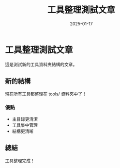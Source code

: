 ﻿---
layout: post
title: 工具整理測試文章
categories: [工具分享]
tags: ["工具", "整理", "測試"]
date: 2025-01-17
excerpt: "測試新的工具資料夾結構和文章管理系統的功能驗證文章。"
---

# 工具整理測試文章

這是測試新的工具資料夾結構的文章。

## 新的結構

現在所有工具都整理在 tools/ 資料夾中了！

### 優點

- 主目錄更清潔
- 工具集中管理
- 結構更清晰

## 總結

工具整理完成！
